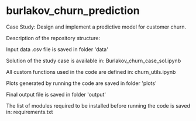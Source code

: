 # burlakov_churn_prediction
Case Study: Design and implement a predictive model for customer churn.

Description of the repository structure:

Input data .csv file is saved in folder 'data'

Solution of the study case is available in: Burlakov_churn_case_sol.ipynb

All custom functions used in the code are defined in: churn_utils.ipynb

Plots generated by running the code are saved in folder 'plots'

Final output file is saved in folder 'output'

The list of modules required to be installed before running the code is saved in: requirements.txt
